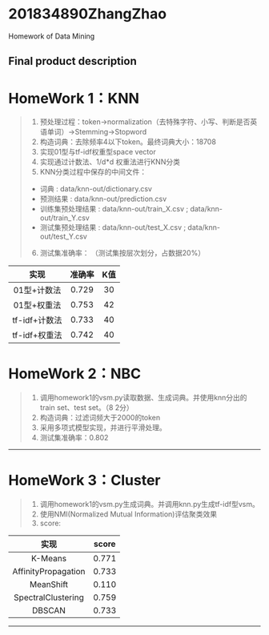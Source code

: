 # 201834890ZhangZhao
Homework of Data Mining

## Final product description 
# HomeWork 1：KNN
> 1. 预处理过程：token->normalization（去特殊字符、小写、判断是否英语单词）->Stemming->Stopword
> 2. 构造词典：去除频率4以下token。最终词典大小：18708
> 3. 实现01型与tf-idf权重型space vector
> 4. 实现通过计数法、1/d\*d 权重法进行KNN分类
> 5. KNN分类过程中保存的中间文件：
>  * 词典 : data/knn-out/dictionary.csv
>  * 预测结果 : data/knn-out/prediction.csv
>  * 训练集预处理结果 : data/knn-out/train_X.csv ;  data/knn-out/train_Y.csv
>  * 测试集预处理结果 : data/knn-out/test_X.csv ;  data/knn-out/test_Y.csv
> 6. 测试集准确率： （测试集按层次划分，占数据20%）  

 |   实现        |  准确率  |   K值  |
 |   :----:      | :----:  | :----: |
 |   01型+计数法    |  0.729  |   30   |
 | 01型+权重法    |  0.753  |   42   |
 | tf-idf+计数法  |  0.733  |   40   |
 | tf-idf+权重法  |  0.742  |   40   | 

# HomeWork 2：NBC
> 1. 调用homework1的vsm.py读取数据、生成词典。并使用knn分出的train set、test set。（8 2分）
> 2. 构造词典：过滤词频大于2000的token
> 3. 采用多项式模型实现，并进行平滑处理。
> 4. 测试集准确率：0.802
----------

# HomeWork 3：Cluster
> 1. 调用homework1的vsm.py生成词典。并调用knn.py生成tf-idf型vsm。
> 2. 使用NMI(Normalized Mutual Information)评估聚类效果
> 3. score:

|   实现        |  score  |   
 |   :----:      | :----:  | 
 |   K-Means    |  0.771  |  
 | AffinityPropagation    |  0.733  |   
 | MeanShift  |  0.110  |  
 | SpectralClustering  |  0.759  |  
 | DBSCAN  |  0.733  | 
 
 
 
----------

